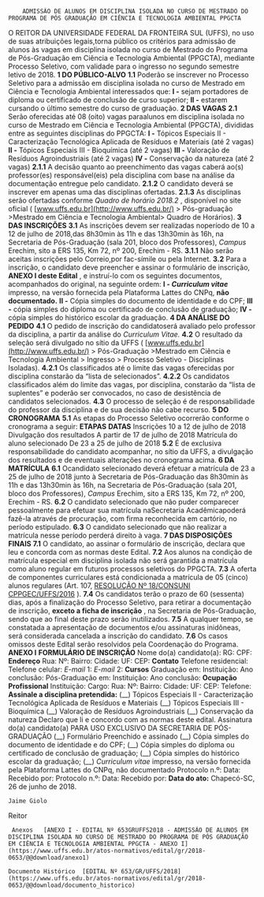         ADMISSÃO DE ALUNOS EM DISCIPLINA ISOLADA NO CURSO DE MESTRADO DO PROGRAMA DE PÓS GRADUAÇÃO EM CIÊNCIA E TECNOLOGIA AMBIENTAL PPGCTA  

 O REITOR DA UNIVERSIDADE FEDERAL DA FRONTEIRA SUL (UFFS), no uso de suas atribuições legais,torna público os critérios para admissão de alunos às vagas em disciplina isolada no curso de Mestrado do Programa de Pós-Graduação em Ciência e Tecnologia Ambiental (PPGCTA), mediante Processo Seletivo, com validade para o ingresso no segundo semestre letivo de 2018.  **1 DO PÚBLICO-ALVO**  **1.1** Poderão se inscrever no Processo Seletivo para a admissão em disciplina isolada no curso de Mestrado em Ciência e Tecnologia Ambiental interessados que: **I -** sejam portadores de diploma ou certificado de conclusão de curso superior; **II -** estarem cursando o último semestre do curso de graduação.  **2 DAS VAGAS**  **2.1** Serão oferecidas até 08 (oito) vagas paraalunos em disciplina isolada no curso de Mestrado em Ciência e Tecnologia Ambiental (PPGCTA), divididas entre as seguintes disciplinas do PPGCTA: **I -** Tópicos Especiais II - Caracterização Tecnológica Aplicada de Resíduos e Materiais (até 2 vagas) **II -** Tópicos Especiais III - Bioquímica (até 2 vagas) **III -** Valoração de Resíduos Agroindustriais (até 2 vagas) **IV -** Conservação da natureza (até 2 vagas) **2.1.1** A decisão quanto ao preenchimento das vagas caberá ao(s) professor(es) responsável(eis) pela disciplina com base na análise da documentação entregue pelo candidato. **2.1.2** O candidato deverá se inscrever em apenas uma das disciplinas ofertadas. **2.1.3** As disciplinas serão ofertadas conforme *Quadro de horário 2018.2* , disponível no site oficial ( [www.uffs.edu.br](http://www.uffs.edu.br/)  > Pós-graduação >Mestrado em Ciência e Tecnologia Ambiental> Quadro de Horários).  **3 DAS INSCRIÇÕES**  **3.1** As inscrições devem ser realizadas noperíodo de 10 a 12 de julho de 2018,das 8h30min às 11h e das 13h30min às 16h, na Secretaria de Pós-Graduação (sala 201, bloco dos Professores), *Campus* Erechim, sito a ERS 135, Km 72, nº 200, Erechim - RS. **3.1.1** Não serão aceitas inscrições pelo Correio,por fac-símile ou pela Internet. **3.2** Para a inscrição, o candidato deve preencher e assinar o formulário de inscrição, **ANEXO I deste Edital** , e instruí-lo com os seguintes documentos, acompanhados do original, na seguinte ordem: **I - *Curriculum vitae*** impresso, na versão fornecida pela Plataforma Lattes do CNPq, **não documentado.**  **II -** Cópia simples do documento de identidade e do CPF; **III -** cópia simples do diploma ou certificado de conclusão de graduação; **IV -** cópia simples do histórico escolar da graduação.  **4 DA ANÁLISE DO PEDIDO**  **4.1** O pedido de inscrição do candidatoserá avaliado pelo professor da disciplina, a partir da análise do *Curriculum Vitae.*  **4.2** O resultado da seleção será divulgado no sítio da UFFS ( [www.uffs.edu.br](http://www.uffs.edu.br/)  > Pós-Graduação >Mestrado em Ciência e Tecnologia Ambiental > Ingresso >   Processo Seletivo - Disciplinas Isoladas). **4.2.1** Os classificados até o limite das vagas oferecidas por disciplina constarão da “lista de selecionados”. **4.2.2** Os candidatos classificados além do limite das vagas, por disciplina, constarão da “lista de suplentes” e poderão ser convocados, no caso de desistência de candidatos selecionados. **4.3** O processo de seleção é de responsabilidade do professor da disciplina e de sua decisão não cabe recurso.  **5 DO CRONOGRAMA**  **5.1** As etapas do Processo Seletivo ocorrerão conforme o cronograma a seguir:     **ETAPAS**    **DATAS**      Inscrições   10 a 12 de julho de 2018     Divulgação dos resultados   A partir de 17 de julho de 2018     Matrícula do aluno selecionado   De 23 a 25 de julho de 2018     **5.2** É de exclusiva responsabilidade do candidato acompanhar, no sítio da UFFS, a divulgação dos resultados e de eventuais alterações no cronograma acima.  **6 DA MATRÍCULA**  **6.1** Ocandidato selecionado deverá efetuar a matrícula de 23 a 25 de julho de 2018 junto à Secretaria de Pós-Graduação das 8h30min às 11h e das 13h30min às 16h, na Secretaria de Pós-Graduação (sala 201, bloco dos Professores), *Campus* Erechim, sito a ERS 135, Km 72, nº 200, Erechim - RS. **6.2** O candidato selecionado que não puder comparecer pessoalmente para efetuar sua matrícula naSecretaria Acadêmicapoderá fazê-la através de procuração, com firma reconhecida em cartório, no período estipulado. **6.3** O candidato selecionado que não realizar a matrícula nesse período perderá direito à vaga.  **7 DAS DISPOSIÇÕES FINAIS**  **7.1** O candidato, ao assinar o formulário de inscrição, declara que leu e concorda com as normas deste Edital. **7.2** Aos alunos na condição de matrícula especial em disciplina isolada não será garantida a matrícula como aluno regular em futuros processos seletivos do PPGCTA. **7.3** A oferta de componentes curriculares está condicionada a matrícula de 05 (cinco) alunos regulares (Art. 107, [RESOLUÇÃO Nº 18/CONSUNI CPPGEC/UFFS/2016](https://www.uffs.edu.br/atos-normativos/resolucao/consunicppgec/2016-0018)  ). **7.4** Os candidatos terão o prazo de 60 (sessenta) dias, após a finalização do Processo Seletivo, para retirar a documentação de inscrição, **exceto a ficha de inscrição** , na Secretaria de Pós-Graduação, sendo que ao final deste prazo serão inutilizados. **7.5** A qualquer tempo, se constatada a apresentação de documentos e/ou assinaturas inidôneas, será considerada cancelada a inscrição do candidato. **7.6** Os casos omissos deste Edital serão resolvidos pela Coordenação do Programa.   **ANEXO I**   **FORMULÁRIO DE INSCRIÇÃO**       Nome do(a) candidato(a):     RG:   CPF:     **Endereço**      Rua:     Nº:   Bairro:   Cidade:     UF:   CEP:     **Contato**      Telefone residencial:   Telefone celular:     *E-mail* 1:     *E-mail* 2:     **Cursos**      Graduação em:     Instituição:   Ano conclusão:     Pós-Graduação em:     Instituição:   Ano conclusão:     **Ocupação Profissional**      Instituição:     Cargo:     Rua:     Nº:   Bairro:   Cidade:     UF:   CEP:     Telefone:               **Assinale a disciplina pretendida:**  (\_\_) Tópicos Especiais II - Caracterização Tecnológica Aplicada de Resíduos e Materiais (\_\_) Tópicos Especiais III - Bioquímica (\_\_) Valoração de Resíduos Agroindustriais (\_\_) Conservação da natureza Declaro que li e concordo com as normas deste edital.   Assinatura do(a) candidato(a) PARA USO EXCLUSIVO DA SECRETARIA DE PÓS-GRADUAÇÃO (\_\_) Formulário Preenchido e assinado (\_\_) Cópia simples do documento de identidade e do CPF; (\_\_) Cópia simples do diploma ou certificado de conclusão de graduação; (\_\_) Cópia simples do histórico escolar da graduação; (\_\_) *Curriculum vitae* impresso, na versão fornecida pela Plataforma Lattes do CNPq, não documentado     Protocolo n.º:   Data:   Recebido por:           Protocolo n.º:   Data:   Recebido por:          **Data do ato:** Chapecó-SC, 26 de junho de 2018.   
 

    Jaime Giolo   
 Reitor 

     Anexos   [ANEXO I - EDITAL Nº 653GRUFFS2018 - ADMISSÃO DE ALUNOS EM DISCIPLINA ISOLADA NO CURSO DE MESTRADO DO PROGRAMA DE PÓS GRADUAÇÃO EM CIÊNCIA E TECNOLOGIA AMBIENTAL PPGCTA - ANEXO I](https://www.uffs.edu.br/atos-normativos/edital/gr/2018-0653/@@download/anexo1)  

    Documento Histórico  [EDITAL Nº 653/GR/UFFS/2018](https://www.uffs.edu.br/atos-normativos/edital/gr/2018-0653/@@download/documento_historico)     
      